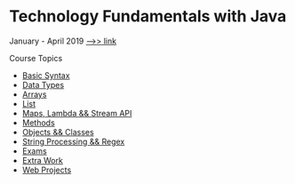 # Technology Fundamentals with Java

January - April 2019 [-->> link](https://softuni.bg/trainings/2239/technology-fundamentals-with-java-january-2019#lesson-10311)<br/>

Course Topics<br/>
* [Basic Syntax](https://github.com/almanaha/SoftUni/tree/master/Technology%20Fundamentals%20with%20Java/BasicSyntax)<br/>
* [Data Types](https://github.com/almanaha/SoftUni/tree/master/Technology%20Fundamentals%20with%20Java/DataTypes)<br/>
*	[Arrays](https://github.com/almanaha/SoftUni/tree/master/Technology%20Fundamentals%20with%20Java/Arrays)<br/>
*	[List](https://github.com/almanaha/SoftUni/tree/master/Technology%20Fundamentals%20with%20Java/List)<br/>
*	[Maps, Lambda && Stream API](https://github.com/almanaha/SoftUni/tree/master/Technology%20Fundamentals%20with%20Java/MapsLambdaStreamAPI)<br/>
*	[Methods](https://github.com/almanaha/SoftUni/tree/master/Technology%20Fundamentals%20with%20Java/Methods)<br/>
*	[Objects && Classes](https://github.com/almanaha/SoftUni/tree/master/Technology%20Fundamentals%20with%20Java/Objects%D0%90ndClasses)<br/>
*	[String Processing && Regex](https://github.com/almanaha/SoftUni/tree/master/Technology%20Fundamentals%20with%20Java/StringProcessingAndRegex)<br/>
*	[Exams](https://github.com/almanaha/SoftUni/tree/master/Technology%20Fundamentals%20with%20Java/Exams)<br/>
*	[Extra Work](https://github.com/almanaha/SoftUni/tree/master/Technology%20Fundamentals%20with%20Java/ExtraWork)<br/>
*	[Web Projects](https://github.com/almanaha/SoftUni/tree/master/Technology%20Fundamentals%20with%20Java/Students-Web-Projects)<br/>
